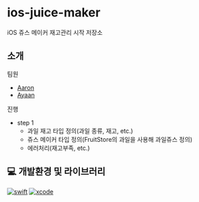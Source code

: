 # ios-juice-maker
iOS 쥬스 메이커 재고관리 시작 저장소

## 소개
팀원
 - [Aaron](https://github.com/Hashswim)
 - [Ayaan](https://github.com/oneStar92)
 
 진행
 - step 1
   - 과일 재고 타입 정의(과일 종류, 재고, etc.)
   - 쥬스 메이커 타입 정의(FruitStore의 과일을 사용해 과일쥬스 정의)
   - 에러처리(재고부족, etc.)
 
## 💻 개발환경 및 라이브러리
[![swift](https://img.shields.io/badge/swift-5.6-orange)]()
[![xcode](https://img.shields.io/badge/Xcode-13.4.1-blue)]()
  
